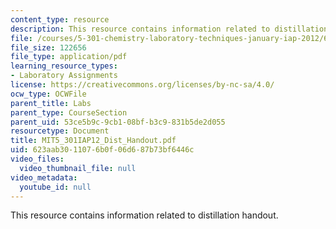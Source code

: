 ```yaml
---
content_type: resource
description: This resource contains information related to distillation handout.
file: /courses/5-301-chemistry-laboratory-techniques-january-iap-2012/623aab3011076b0f06d687b73bf6446c_MIT5_301IAP12_Dist_Handout.pdf
file_size: 122656
file_type: application/pdf
learning_resource_types:
- Laboratory Assignments
license: https://creativecommons.org/licenses/by-nc-sa/4.0/
ocw_type: OCWFile
parent_title: Labs
parent_type: CourseSection
parent_uid: 53ce5b9c-9cb1-08bf-b3c9-831b5de2d055
resourcetype: Document
title: MIT5_301IAP12_Dist_Handout.pdf
uid: 623aab30-1107-6b0f-06d6-87b73bf6446c
video_files:
  video_thumbnail_file: null
video_metadata:
  youtube_id: null
---
```

This resource contains information related to distillation handout.